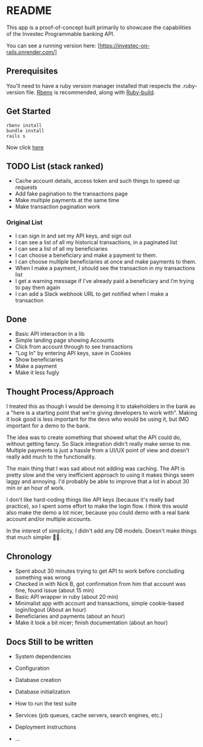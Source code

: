# README

This app is a proof-of-concept built primarily to showcase the capabilities of the Investec Programmable banking API.

You can see a running version here: [https://investec-on-rails.onrender.com/]

## Prerequisites

You'll need to have a ruby version manager installed that respects the .ruby-version file. [Rbenv](https://github.com/rbenv/rbenv) is recommended, along with [Ruby-build](https://github.com/rbenv/ruby-build#readme).

## Get Started

```
rbenv install
bundle install
rails s
```

Now click [here](http://localhost:3000)

## TODO List (stack ranked)

 - Cache account details, access token and such things to speed up requests
 - Add fake pagination to the transactions page
 - Make multiple payments at the same time
 - Make transaction pagination work
 ### Original List

- I can sign in and set my API keys, and sign out
- I can see a list of all my historical transactions, in a paginated list
- I can see a list of all my beneficiaries
- I can choose a beneficiary and make a payment to them.
- I can choose multiple beneficiaries at once and make payments to them.
- When I make a payment, I should see the transaction in my transactions list
- I get a warning message if I’ve already paid a beneficiary and I’m trying to pay them again
- I can add a Slack webhook URL to get notified when I make a transaction

## Done

 - Basic API interaction in a lib
 - Simple landing page showing Accounts
 - Click from account through to see transactions 
 - "Log In" by entering API keys, save in Cookies
 - Show beneficiaries
 - Make a payment
 - Make it less fugly

 ## Thought Process/Approach

 I treated this as though I would be demoing it to stakeholders in the bank as a "here is a starting point that we're giving developers to work with". Making it look good is less important for the devs who would be using it, but IMO important for a demo to the bank.
 
 The idea was to create something that showed what the API could do, without getting fancy. So Slack integration didn't really make sense to me. Multiple payments is just a hassle from a UI/UX point of view and doesn't really add much to the functionality.

 The main thing that I was sad about not adding was caching. The API is pretty slow and the very inefficient approach to using it makes things seem laggy and annoying.  I'd probably be able to improve that a lot in about 30 min or an hour of work.

 I don't like hard-coding things like API keys (because it's really bad practice), so I spent some effort to make the login flow. I think this would also make the demo a lot nicer, because you could demo with a real bank account and/or multiple accounts. 
 
 In the interest of simplicity, I didn't add any DB models. Doesn't make things that much simpler 🤷‍♂️.

## Chronology

 - Spent about 30 minutes trying to get API to work before concluding something was wrong
 - Checked in with Nick B, got confirmation from him that account was fine, found issue (about 15 min)
 - Basic API wrapper in ruby (about 20 min)
 - Minimalist app with account and transactions, simple cookie-based login/logout (About an hour)
 - Beneficiaries and payments (about an hour)
 - Make it look a bit nicer; finish documentation (about an hour)

## Docs Still to be written

* System dependencies

* Configuration

* Database creation

* Database initialization

* How to run the test suite

* Services (job queues, cache servers, search engines, etc.)

* Deployment instructions

* ...